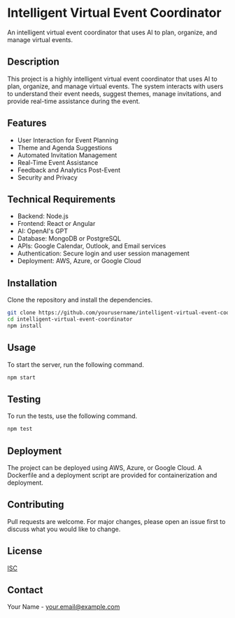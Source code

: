 # Intelligent Virtual Event Coordinator

An intelligent virtual event coordinator that uses AI to plan, organize, and manage virtual events.

## Description

This project is a highly intelligent virtual event coordinator that uses AI to plan, organize, and manage virtual events. The system interacts with users to understand their event needs, suggest themes, manage invitations, and provide real-time assistance during the event.

## Features

- User Interaction for Event Planning
- Theme and Agenda Suggestions
- Automated Invitation Management
- Real-Time Event Assistance
- Feedback and Analytics Post-Event
- Security and Privacy

## Technical Requirements

- Backend: Node.js
- Frontend: React or Angular
- AI: OpenAI's GPT
- Database: MongoDB or PostgreSQL
- APIs: Google Calendar, Outlook, and Email services
- Authentication: Secure login and user session management
- Deployment: AWS, Azure, or Google Cloud

## Installation

Clone the repository and install the dependencies.

```bash
git clone https://github.com/yourusername/intelligent-virtual-event-coordinator.git
cd intelligent-virtual-event-coordinator
npm install
```

## Usage

To start the server, run the following command.

```bash
npm start
```

## Testing

To run the tests, use the following command.

```bash
npm test
```

## Deployment

The project can be deployed using AWS, Azure, or Google Cloud. A Dockerfile and a deployment script are provided for containerization and deployment.

## Contributing

Pull requests are welcome. For major changes, please open an issue first to discuss what you would like to change.

## License

[ISC](https://choosealicense.com/licenses/isc/)

## Contact

Your Name - your.email@example.com
